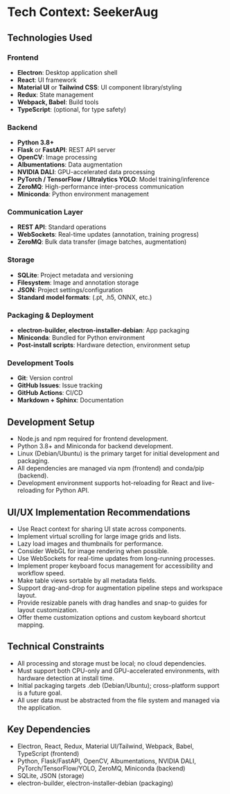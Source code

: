 # Tech Context: SeekerAug

## Technologies Used

### Frontend
- **Electron**: Desktop application shell
- **React**: UI framework
- **Material UI** or **Tailwind CSS**: UI component library/styling
- **Redux**: State management
- **Webpack, Babel**: Build tools
- **TypeScript**: (optional, for type safety)

### Backend
- **Python 3.8+**
- **Flask** or **FastAPI**: REST API server
- **OpenCV**: Image processing
- **Albumentations**: Data augmentation
- **NVIDIA DALI**: GPU-accelerated data processing
- **PyTorch / TensorFlow / Ultralytics YOLO**: Model training/inference
- **ZeroMQ**: High-performance inter-process communication
- **Miniconda**: Python environment management

### Communication Layer
- **REST API**: Standard operations
- **WebSockets**: Real-time updates (annotation, training progress)
- **ZeroMQ**: Bulk data transfer (image batches, augmentation)

### Storage
- **SQLite**: Project metadata and versioning
- **Filesystem**: Image and annotation storage
- **JSON**: Project settings/configuration
- **Standard model formats**: (.pt, .h5, ONNX, etc.)

### Packaging & Deployment
- **electron-builder, electron-installer-debian**: App packaging
- **Miniconda**: Bundled for Python environment
- **Post-install scripts**: Hardware detection, environment setup

### Development Tools
- **Git**: Version control
- **GitHub Issues**: Issue tracking
- **GitHub Actions**: CI/CD
- **Markdown + Sphinx**: Documentation

## Development Setup

- Node.js and npm required for frontend development.
- Python 3.8+ and Miniconda for backend development.
- Linux (Debian/Ubuntu) is the primary target for initial development and packaging.
- All dependencies are managed via npm (frontend) and conda/pip (backend).
- Development environment supports hot-reloading for React and live-reloading for Python API.

## UI/UX Implementation Recommendations

- Use React context for sharing UI state across components.
- Implement virtual scrolling for large image grids and lists.
- Lazy load images and thumbnails for performance.
- Consider WebGL for image rendering when possible.
- Use WebSockets for real-time updates from long-running processes.
- Implement proper keyboard focus management for accessibility and workflow speed.
- Make table views sortable by all metadata fields.
- Support drag-and-drop for augmentation pipeline steps and workspace layout.
- Provide resizable panels with drag handles and snap-to guides for layout customization.
- Offer theme customization options and custom keyboard shortcut mapping.

## Technical Constraints

- All processing and storage must be local; no cloud dependencies.
- Must support both CPU-only and GPU-accelerated environments, with hardware detection at install time.
- Initial packaging targets .deb (Debian/Ubuntu); cross-platform support is a future goal.
- All user data must be abstracted from the file system and managed via the application.

## Key Dependencies

- Electron, React, Redux, Material UI/Tailwind, Webpack, Babel, TypeScript (frontend)
- Python, Flask/FastAPI, OpenCV, Albumentations, NVIDIA DALI, PyTorch/TensorFlow/YOLO, ZeroMQ, Miniconda (backend)
- SQLite, JSON (storage)
- electron-builder, electron-installer-debian (packaging)
